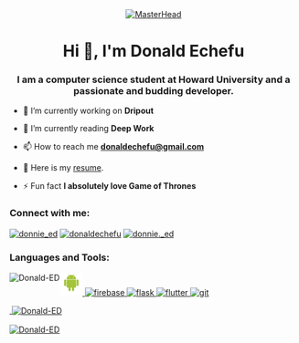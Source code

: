 <div align="center">
    <a href="https://github.com/Donald-ED">
        <img src="https://tenor.com/view/ted-lasso-afc-richmond-believe-gif-22969950" alt="MasterHead">
    </a>
</div>
<h1 align="center">Hi 👋, I'm Donald Echefu</h1>
<h3 align="center">I am a computer science student at Howard University and a passionate and budding developer.</h3>

- 🔭 I’m currently working on **Dripout**

- 👯 I’m currently reading **Deep Work**

- 📫 How to reach me **donaldechefu@gmail.com**

- 📄 Here is my [resume](https://drive.google.com/file/d/1hpBVmbyW80bJ662u_PaDpUVntq6alkMN/view?usp=sharing).



- ⚡ Fun fact **I absolutely love Game of Thrones**

<h3 align="left">Connect with me:</h3>
<p align="left">
<a href="https://x.com/donnie_ed" target="blank"><img align="center" src="https://raw.githubusercontent.com/rahuldkjain/github-profile-readme-generator/master/src/images/icons/Social/twitter.svg" alt="donnie_ed" height="30" width="40" /></a>
<a href="https://www.linkedin.com/in/donaldechefu/" target="blank"><img align="center" src="https://raw.githubusercontent.com/rahuldkjain/github-profile-readme-generator/master/src/images/icons/Social/linked-in-alt.svg" alt="donaldechefu" height="30" width="40" /></a>
<a href="https://www.instagram.com/donnie._ed/" target="blank"><img align="center" src="https://raw.githubusercontent.com/rahuldkjain/github-profile-readme-generator/master/src/images/icons/Social/instagram.svg" alt="donnie._ed" height="30" width="40" /></a>
</p>

<h3 align="left">Languages and Tools:</h3>
<p align="left"> <a href="https://developer.android.com" target="_blank" rel="noreferrer"> <img src="https://raw.githubusercontent.com/devicons/devicon/master/icons/android/android-original-wordmark.svg" alt="android" width="40" height="40"/> </a> <a href="https://firebase.google.com/" target="_blank" rel="noreferrer"> <img src="https://www.vectorlogo.zone/logos/firebase/firebase-icon.svg" alt="firebase" width="40" height="40"/> </a> <a href="https://flask.palletsprojects.com/" target="_blank" # rel="noreferrer"> <img src="https://www.vectorlogo.zone/logos/pocoo_flask/pocoo_flask-icon.svg" alt="flask" width="40" height="40"/> </a> <a href="https://flutter.dev" target="_blank" rel="noreferrer"> <img # # # # # src="https://www.vectorlogo.zone/logos/flutterio/flutterio-icon.svg" alt="flutter" width="40" height="40"/> </a> <a href="https://git-scm.com/" target="_blank" rel="noreferrer"> <img src="https://www.vectorlogo.zone/logos/git-scm/git-scm-icon.svg" # alt="git" width="40" height="40"/> </a> <a href="https://www.java.com" target


<p><img align="left" src="https://github-readme-stats.vercel.app/api/top-langs?username=Donald-ED&show_icons=true&locale=en&layout=compact" alt="Donald-ED" /></p>

<p>&nbsp;<img align="center" src="https://github-readme-stats.vercel.app/api?username=Donald-ED&show_icons=true&locale=en" alt="Donald-ED" /></p>

<p><img align="center" src="https://github-readme-streak-stats.herokuapp.com/?user=Donald-ED&" alt="Donald-ED" /></p>

